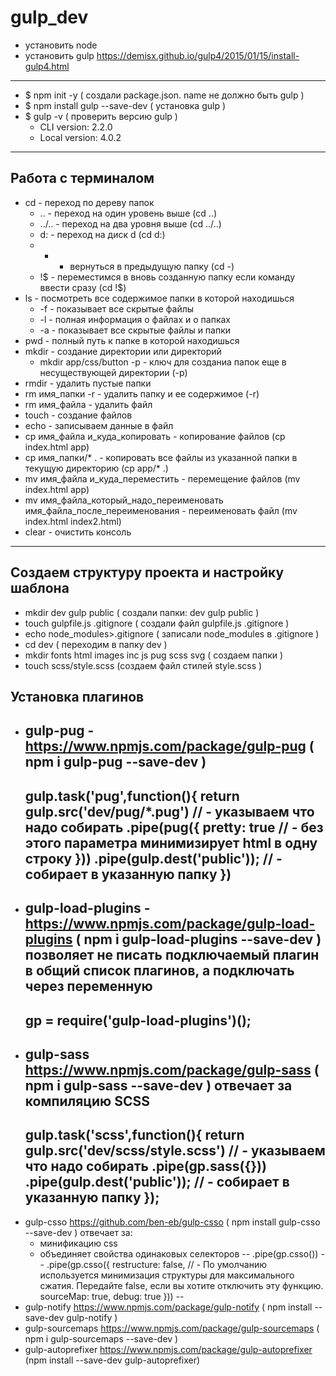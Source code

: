 # gulp_dev
* установить node
* установить gulp <https://demisx.github.io/gulp4/2015/01/15/install-gulp4.html>

---

* $ npm init -y ( создали package.json. name не должно быть gulp )
* $ npm install gulp --save-dev ( установка gulp )
* $ gulp -v ( проверить версию gulp )
  - CLI version: 2.2.0
  - Local version: 4.0.2

---
## Работа с терминалом
- cd - переход по дереву папок
  - .. - переход на один уровень выше (cd ..)
  - ../.. - переход на два уровня выше (cd ../..)
  - d: - переход на диск d (cd d:)
  - - - вернуться в предыдущую папку (cd -)
  - !$ - переместимся в вновь созданную папку если команду ввести сразу (cd !$)
- ls - посмотреть все содержимое папки в которой находишься
  - -f - показывает все скрытые файлы
  - -l - полная информация о файлах и о папках
  - -a - показывает все скрытые файлы и папки
- pwd - полный путь к папке в которой находишься
- mkdir - создание директории или директорий
  - mkdir app/css/button -p - ключ для созданиа папок еще в несуществующей директории (-p)
- rmdir - удалить пустые папки
- rm имя_папки -r - удалить папку и ее содержимое (-r)
- rm имя_файла - удалить файл
- touch - создание файлов
- echo - записываем данные в файл
- cp имя_файла и_куда_копировать - копирование файлов (cp index.html app)
- cp имя_папки/* . - копировать все файлы из указанной папки в текущую директорию (cp app/* .)
- mv имя_файла и_куда_переместить - перемещение файлов (mv index.html app)
- mv имя_файла_который_надо_переименовать имя_файла_после_переименования - переименовать файл (mv index.html index2.html)
- clear - очистить консоль
---

## Создаем структуру проекта и настройку шаблона
* mkdir dev gulp public ( создали папки: dev gulp public )
* touch gulpfile.js .gitignore ( создали файл gulpfile.js .gitignore )
* echo node_modules>.gitignore ( записали node_modules в .gitignore )
* cd dev ( переходим в папку dev )
* mkdir fonts html images inc js pug scss svg ( создаем папки )
* touch scss/style.scss (coздаем файл стилей style.scss )

## Установка плагинов
* gulp-pug - <https://www.npmjs.com/package/gulp-pug> ( npm i gulp-pug --save-dev )
  --
    gulp.task('pug',function(){
      return gulp.src('dev/pug/*.pug') // - указываем что надо собирать
        .pipe(pug({
          pretty: true // - без этого параметра минимизирует html в одну строку
        }))
        .pipe(gulp.dest('public')); // - собирает в указанную папку
    })
  --
* gulp-load-plugins - <https://www.npmjs.com/package/gulp-load-plugins> ( npm i gulp-load-plugins --save-dev )
    позволяет не писать подключаемый плагин в общий список плагинов, а подключать через переменную
  --
    gp   = require('gulp-load-plugins')();
  --
* gulp-sass <https://www.npmjs.com/package/gulp-sass> ( npm i gulp-sass --save-dev )
    отвечает за компиляцию SCSS
  --
    gulp.task('scss',function(){
      return gulp.src('dev/scss/style.scss') // - указываем что надо собирать
        .pipe(gp.sass({}))
        .pipe(gulp.dest('public')); // - собирает в указанную папку
    });
  --
* gulp-csso <https://github.com/ben-eb/gulp-csso> ( npm install gulp-csso --save-dev )
    отвечает за:
    - минификацию css
    - объединяет свойства одинаковых селекторов
  --
    .pipe(gp.csso())
  --
    .pipe(gp.csso({
        restructure: false, // - По умолчанию используется минимизация структуры для максимального сжатия. Передайте false, если вы хотите отключить эту функцию.
        sourceMap: true,
        debug: true
    }))
  --
* gulp-notify <https://www.npmjs.com/package/gulp-notify> ( npm install --save-dev gulp-notify )
* gulp-sourcemaps <https://www.npmjs.com/package/gulp-sourcemaps> ( npm i gulp-sourcemaps --save-dev )
* gulp-autoprefixer <https://www.npmjs.com/package/gulp-autoprefixer> (npm install --save-dev gulp-autoprefixer)